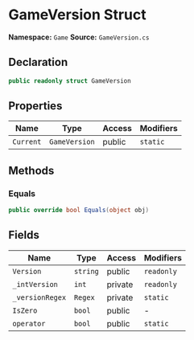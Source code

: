 # GameVersion Struct

**Namespace:** `Game`
**Source:** `GameVersion.cs`

## Declaration

```csharp
public readonly struct GameVersion
```

## Properties

| Name | Type | Access | Modifiers |
|------|------|--------|-----------|
| `Current` | `GameVersion` | public | `static` |

## Methods

### Equals

```csharp
public override bool Equals(object obj)
```

## Fields

| Name | Type | Access | Modifiers |
|------|------|--------|-----------|
| `Version` | `string` | public | `readonly` |
| `_intVersion` | `int` | private | `readonly` |
| `_versionRegex` | `Regex` | private | `static` |
| `IsZero` | `bool` | public | - |
| `operator` | `bool` | public | `static` |

